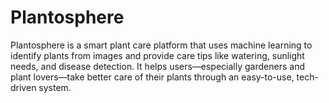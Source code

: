# Plantosphere
 Plantosphere is a smart plant care platform that uses machine learning to identify plants from images and provide care tips like watering, sunlight needs, and disease detection. It helps users—especially gardeners and plant lovers—take better care of their plants through an easy-to-use, tech-driven system.
